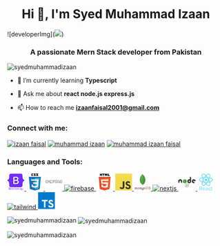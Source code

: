 
<h1 align="center">Hi 👋, I'm Syed Muhammad Izaan</h1>
![developerImg](<img src="https://github.com/user-attachments/assets/d3bb7056-f336-42ac-a0de-00797ef4a3f5" />)

<h3 align="center">A passionate Mern Stack developer from Pakistan</h3>

<p align="left"> <img src="https://komarev.com/ghpvc/?username=syedmuhammadizaan&label=Profile%20views&color=0e75b6&style=flat" alt="syedmuhammadizaan" /> </p>

- 🌱 I’m currently learning **Typescript**

- 💬 Ask me about **react node.js express.js**

- 📫 How to reach me **izaanfaisal2001@gmail.com**

<h3 align="left">Connect with me:</h3>
<p align="left">
<a href="https://linkedin.com/in/izaan faisal" target="blank"><img align="center" src="https://raw.githubusercontent.com/rahuldkjain/github-profile-readme-generator/master/src/images/icons/Social/linked-in-alt.svg" alt="izaan faisal" height="30" width="40" /></a>
<a href="https://fb.com/muhammad izaan" target="blank"><img align="center" src="https://raw.githubusercontent.com/rahuldkjain/github-profile-readme-generator/master/src/images/icons/Social/facebook.svg" alt="muhammad izaan" height="30" width="40" /></a>
<a href="https://www.leetcode.com/muhammad izaan faisal" target="blank"><img align="center" src="https://raw.githubusercontent.com/rahuldkjain/github-profile-readme-generator/master/src/images/icons/Social/leet-code.svg" alt="muhammad izaan faisal" height="30" width="40" /></a>
</p>

<h3 align="left">Languages and Tools:</h3>
<p align="left"> <a href="https://getbootstrap.com" target="_blank" rel="noreferrer"> <img src="https://raw.githubusercontent.com/devicons/devicon/master/icons/bootstrap/bootstrap-plain-wordmark.svg" alt="bootstrap" width="40" height="40"/> </a> <a href="https://www.w3schools.com/css/" target="_blank" rel="noreferrer"> <img src="https://raw.githubusercontent.com/devicons/devicon/master/icons/css3/css3-original-wordmark.svg" alt="css3" width="40" height="40"/> </a> <a href="https://expressjs.com" target="_blank" rel="noreferrer"> <img src="https://raw.githubusercontent.com/devicons/devicon/master/icons/express/express-original-wordmark.svg" alt="express" width="40" height="40"/> </a> <a href="https://firebase.google.com/" target="_blank" rel="noreferrer"> <img src="https://www.vectorlogo.zone/logos/firebase/firebase-icon.svg" alt="firebase" width="40" height="40"/> </a> <a href="https://www.w3.org/html/" target="_blank" rel="noreferrer"> <img src="https://raw.githubusercontent.com/devicons/devicon/master/icons/html5/html5-original-wordmark.svg" alt="html5" width="40" height="40"/> </a> <a href="https://developer.mozilla.org/en-US/docs/Web/JavaScript" target="_blank" rel="noreferrer"> <img src="https://raw.githubusercontent.com/devicons/devicon/master/icons/javascript/javascript-original.svg" alt="javascript" width="40" height="40"/> </a> <a href="https://www.mongodb.com/" target="_blank" rel="noreferrer"> <img src="https://raw.githubusercontent.com/devicons/devicon/master/icons/mongodb/mongodb-original-wordmark.svg" alt="mongodb" width="40" height="40"/> </a> <a href="https://nextjs.org/" target="_blank" rel="noreferrer"> <img src="https://cdn.worldvectorlogo.com/logos/nextjs-2.svg" alt="nextjs" width="40" height="40"/> </a> <a href="https://nodejs.org" target="_blank" rel="noreferrer"> <img src="https://raw.githubusercontent.com/devicons/devicon/master/icons/nodejs/nodejs-original-wordmark.svg" alt="nodejs" width="40" height="40"/> </a> <a href="https://reactjs.org/" target="_blank" rel="noreferrer"> <img src="https://raw.githubusercontent.com/devicons/devicon/master/icons/react/react-original-wordmark.svg" alt="react" width="40" height="40"/> </a> <a href="https://tailwindcss.com/" target="_blank" rel="noreferrer"> <img src="https://www.vectorlogo.zone/logos/tailwindcss/tailwindcss-icon.svg" alt="tailwind" width="40" height="40"/> </a> <a href="https://www.typescriptlang.org/" target="_blank" rel="noreferrer"> <img src="https://raw.githubusercontent.com/devicons/devicon/master/icons/typescript/typescript-original.svg" alt="typescript" width="40" height="40"/> </a> </p>

<p><img align="left" src="https://github-readme-stats.vercel.app/api/top-langs?username=syedmuhammadizaan&show_icons=true&locale=en&layout=compact" alt="syedmuhammadizaan" /></p>

<p>&nbsp;<img align="center" src="https://github-readme-stats.vercel.app/api?username=syedmuhammadizaan&show_icons=true&locale=en" alt="syedmuhammadizaan" /></p>

<p><img align="center" src="https://github-readme-streak-stats.herokuapp.com/?user=syedmuhammadizaan&" alt="syedmuhammadizaan" /></p>
